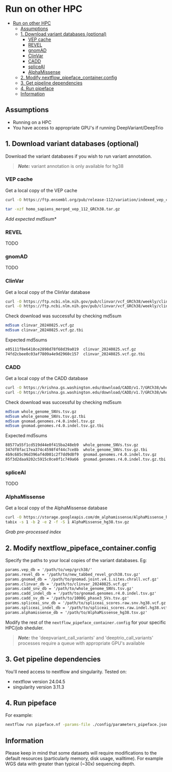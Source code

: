 # Run on other HPC

- [Run on other HPC](#run-on-other-hpc)
  - [Assumptions](#assumptions)
  - [1. Download variant databases (optional)](#1-download-variant-databases-optional)
    - [VEP cache](#vep-cache)
    - [REVEL](#revel)
    - [gnomAD](#gnomad)
    - [ClinVar](#clinvar)
    - [CADD](#cadd)
    - [spliceAI](#spliceai)
    - [AlphaMissense](#alphamissense)
  - [2. Modify nextflow\_pipeface\_container.config](#2-modify-nextflow_pipeface_containerconfig)
  - [3. Get pipeline dependencies](#3-get-pipeline-dependencies)
  - [4. Run pipeface](#4-run-pipeface)
  - [Information](#information)

## Assumptions

- Running on a HPC
- You have access to appropriate GPU's if running DeepVariant/DeepTrio

## 1. Download variant databases (optional)

Download the variant databases if you wish to run variant annotation.

> **_Note:_** variant annotation is only available for hg38

### VEP cache

Get a local copy of the VEP cache

```bash
curl -O https://ftp.ensembl.org/pub/release-112/variation/indexed_vep_cache/homo_sapiens_merged_vep_112_GRCh38.tar.gz
```

```bash
tar -xzf homo_sapiens_merged_vep_112_GRCh38.tar.gz
```

*Add expected md5sum**

### REVEL

TODO

### gnomAD

TODO

### ClinVar

Get a local copy of the ClinVar database

```bash
curl -O https://ftp.ncbi.nlm.nih.gov/pub/clinvar/vcf_GRCh38/weekly/clinvar_20240825.vcf.gz
curl -O https://ftp.ncbi.nlm.nih.gov/pub/clinvar/vcf_GRCh38/weekly/clinvar_20240825.vcf.gz.tbi
```

Check download was successful by checking md5sum

```bash
md5sum clinvar_20240825.vcf.gz
md5sum clinvar_20240825.vcf.gz.tbi
```

Expected md5sums

```bash
e05111f8e6418ce2898d78f68d39a019  clinvar_20240825.vcf.gz
74fd2cbee0c03af7809a4e9d2960c157  clinvar_20240825.vcf.gz.tbi
```

### CADD

Get a local copy of the CADD database

```bash
curl -O https://krishna.gs.washington.edu/download/CADD/v1.7/GRCh38/whole_genome_SNVs.tsv.gz
curl -O https://krishna.gs.washington.edu/download/CADD/v1.7/GRCh38/whole_genome_SNVs.tsv.gz.tbi
```

Check download was successful by checking md5sum

```bash
md5sum whole_genome_SNVs.tsv.gz
md5sum whole_genome_SNVs.tsv.gz.tbi
md5sum gnomad.genomes.r4.0.indel.tsv.gz
md5sum gnomad.genomes.r4.0.indel.tsv.gz.tbi
```

Expected md5sums

```bash
88577a55f1cd519d44e0f415ba248eb9  whole_genome_SNVs.tsv.gz
347df8fac17ea374c4598f4f44c7ce8b  whole_genome_SNVs.tsv.gz.tbi
4b9c685c96d396af4d001c2f7dd9d8f9  gnomad.genomes.r4.0.indel.tsv.gz
85f3d2daa9202c5915c0ce0f1c749a66  gnomad.genomes.r4.0.indel.tsv.gz.tbi
```

### spliceAI

TODO

### AlphaMissense

Get a local copy of the AlphaMissense database

```bash
curl -O https://storage.googleapis.com/dm_alphamissense/AlphaMissense_hg38.tsv.gz
tabix -s 1 -b 2 -e 2 -f -S 1 AlphaMissense_hg38.tsv.gz
```

*Grab pre-processed index*

## 2. Modify nextflow_pipeface_container.config

Specify the paths to your local copies of the variant databases. Eg:

```txt
params.vep_db = '/path/to/vep/grch38/'
params.revel_db = '/path/to/new_tabbed_revel_grch38.tsv.gz'
params.gnomad_db = '/path/to/gnomad.joint.v4.1.sites.chrall.vcf.gz'
params.clinvar_db = '/path/to/clinvar_20240825.vcf.gz'
params.cadd_snv_db = '/path/to/whole_genome_SNVs.tsv.gz'
params.cadd_indel_db = '/path/to/gnomad.genomes.r4.0.indel.tsv.gz'
params.cadd_sv_db = '/path/to/1000G_phase3_SVs.tsv.gz'
params.spliceai_snv_db = '/path/to/spliceai_scores.raw.snv.hg38.vcf.gz'
params.spliceai_indel_db = '/path/to/spliceai_scores.raw.indel.hg38.vcf.gz'
params.alphamissense_db = '/path/to/AlphaMissense_hg38.tsv.gz'
```

Modify the rest of the `nextflow_pipeface_container.config` for your specific HPC/job sheduler.

> **_Note:_** the 'deepvariant_call_variants' and 'deeptrio_call_variants' processes require a queue with appropriate GPU's available

## 3. Get pipeline dependencies

You'll need access to nextflow and singularity. Tested on:

- nextflow version 24.04.5
- singularity version 3.11.3

## 4. Run pipeface

For example:

```bash
nextflow run pipeface.nf -params-file ./config/parameters_pipeface.json -config ./config/nextflow_pipeface_container.config
```

## Information

Please keep in mind that some datasets will require modifications to the default resources (particularly memory, disk usage, walltime). For example WGS data with greater than typical (~30x) sequencing depth.

